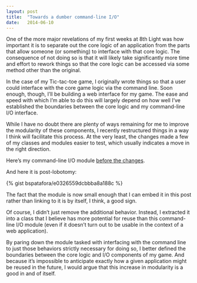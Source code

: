 ```yaml
---
layout: post
title:  "Towards a dumber command-line I/O"
date:   2014-06-10
---
```


One of the more major revelations of my first weeks at 8th Light was how 
important it is to separate out the core logic of an application from the 
parts that allow someone (or something) to interface with that core logic. The 
consequence of not doing so is that it will likely take significantly more 
time and effort to rework things so that the core logic can be accessed via 
some method other than the original.

In the case of my Tic-tac-toe game, I originally wrote things so that a user 
could interface with the core game logic via the command line. Soon enough, 
though, I’ll be building a web interface for my game. The ease and speed with 
which I’m able to do this will largely depend on how well I’ve established the 
boundaries between the core logic and my command-line I/O interface.

While I have no doubt there are plenty of ways remaining for me to improve the 
modularity of these components, I recently restructured things in a way I 
think will facilitate this process. At the very least, the changes made a few 
of my classes and modules easier to test, which usually indicates a move in 
the right direction.

Here’s my command-line I/O module [before the changes][].

And here it is post-lobotomy:

{% gist bspatafora/e0326559dcbbba8a188c %}

The fact that the module is now small enough that I can embed it in this post 
rather than linking to it is by itself, I think, a good sign.

Of course, I didn’t just remove the additional behavior. Instead, I extracted 
it into a class that I believe has more potential for reuse than this 
command-line I/O module (even if it doesn’t turn out to be usable in the 
context of a web application).

By paring down the module tasked with interfacing with the command line to 
just those behaviors strictly necessary for doing so, I better defined the 
boundaries between the core logic and I/O components of my game. And because 
it’s impossible to anticipate exactly how a given application might be reused 
in the future, I would argue that this increase in modularity is a good in and 
of itself.

[before the changes]: https://github.com/bspatafora/tic_tac_toe/blob/65cc6df8424f76fc804617cd7d4408cf45c782ce/lib/command_line/io.rb
